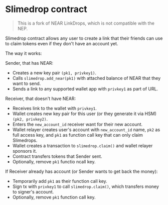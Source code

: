 # Slimedrop contract

> This is a fork of NEAR LinkDrops, which is not compatible with the NEP.

Slimedrop contract allows any user to create a link that their friends can use to claim tokens even if they don't have an account yet.

The way it works:

Sender, that has NEAR:
- Creates a new key pair `(pk1, privkey1)`.
- Calls `slimedrop.add_near(pk1)` with attached balance of NEAR that they want to send.
- Sends a link to any supported wallet app with `privkey1` as part of URL.

Receiver, that doesn't have NEAR:
- Receives link to the wallet with `privkey1`.
- Wallet creates new key pair for this user (or they generate it via HSM) `(pk2, privkey2)`.
- Enters the `new_account_id` receiver want for their new account.
- Wallet relayer creates user's account with `new_account_id` name, `pk2` as full access key, and `pk1` as function call key that can only claim Slimedrops.
- Wallet creates a transaction to `slimedrop.claim()` and wallet relayer sponsors it.
- Contract transfers tokens that Sender sent.
- Optionally, remove `pk1` functio ncall key.

If Receiver already has account (or Sender wants to get back the money):
- Temporarily add `pk1` as their function call key.
- Sign tx with `privkey1` to call `slimedrop.claim()`, which transfers money to signer's account.
- Optionally, remove `pk1` function call key.
